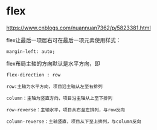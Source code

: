 # flex
https://www.cnblogs.com/nuannuan7362/p/5823381.html

flex让最后一项居右可在最后一项元素使用样式：
```
margin-left: auto;
```

flex布局主轴的方向默认是水平方向，即
```
flex-direction : row

row:主轴为水平方向，项目沿主轴从左至右排列

column：主轴为竖直方向，项目沿主轴从上至下排列

row-reverse：主轴水平，项目从右至左排列，与row反向

column-reverse：主轴竖直，项目从下至上排列，与column反向
```
